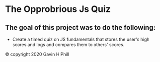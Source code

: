 # The Opprobrious Js Quiz

## The goal of this project was to do the following:
- Create a timed quiz on JS fundamentals that stores the user's high scores and logs and compares them to others' scores.



© copyright 2020 Gavin H Phill
